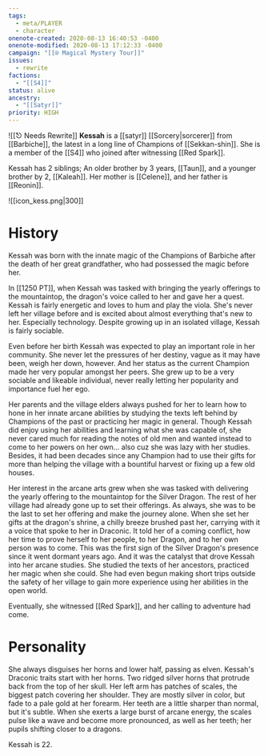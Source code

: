 ```yaml
---
tags:
  - meta/PLAYER
  - character
onenote-created: 2020-08-13 16:40:53 -0400
onenote-modified: 2020-08-13 17:12:33 -0400
campaign: "[[⍟ Magical Mystery Tour]]"
issues:
  - rewrite
factions:
  - "[[S4]]"
status: alive
ancestry:
  - "[[Satyr]]"
priority: HIGH
---
```

![[⎋ Needs Rewrite]]
**Kessah** is a [[satyr]] [[Sorcery|sorcerer]] from [[Barbiche]], the latest in a long line of Champions of [[Sekkan-shin]]. She is a member of the [[S4]] who joined after witnessing [[Red Spark]].

Kessah has 2 siblings; An older brother by 3 years, [[Taun]], and a younger brother by 2, [[Kaleah]]. Her mother is [[Celene]], and her father is [[Reonin]].

![[icon_kess.png|300]]


# History
Kessah was born with the innate magic of the Champions of Barbiche after the death of her great grandfather, who had possessed the magic before her.

In [[1250 PT]], when Kessah was tasked with bringing the yearly offerings to the mountaintop, the dragon's voice called to her and gave her a quest. Kessah is fairly energetic and loves to hum and play the viola. She's never left her village before and is excited about almost everything that's new to her. Especially technology. Despite growing up in an isolated village, Kessah is fairly sociable.

Even before her birth Kessah was expected to play an important role in her community. She never let the pressures of her destiny, vague as it may have been, weigh her down, however. And her status as the current Champion made her very popular amongst her peers. She grew up to be a very sociable and likeable individual, never really letting her popularity and importance fuel her ego.

Her parents and the village elders always pushed for her to learn how to hone in her innate arcane abilities by studying the texts left behind by Champions of the past or practicing her magic in general. Though Kessah did enjoy using her abilities and learning what she was capable of, she never cared much for reading the notes of old men and wanted instead to come to her powers on her own... also cuz she was lazy with her studies. Besides, it had been decades since any Champion had to use their gifts for more than helping the village with a bountiful harvest or fixing up a few old houses.

Her interest in the arcane arts grew when she was tasked with delivering the yearly offering to the mountaintop for the Silver Dragon. The rest of her village had already gone up to set their offerings. As always, she was to be the last to set her offering and make the journey alone. When she set her gifts at the dragon's shrine, a chilly breeze brushed past her, carrying with it a voice that spoke to her in Draconic. It told her of a coming conflict, how her time to prove herself to her people, to her Dragon, and to her own person was to come. This was the first sign of the Silver Dragon's presence since it went dormant years ago. And it was the catalyst that drove Kessah into her arcane studies. She studied the texts of her ancestors, practiced her magic when she could. She had even begun making short trips outside the safety of her village to gain more experience using her abilities in the open world.

Eventually, she witnessed [[Red Spark]], and her calling to adventure had come.

# Personality

She always disguises her horns and lower half, passing as elven. Kessah's Draconic traits start with her horns. Two ridged silver horns that protrude back from the top of her skull. Her left arm has patches of scales, the biggest patch covering her shoulder. They are mostly silver in color, but fade to a pale gold at her forearm. Her teeth are a little sharper than normal, but it's subtle. When she exerts a large burst of arcane energy, the scales pulse like a wave and become more pronounced, as well as her teeth; her pupils shifting closer to a dragons.



Kessah is 22.
